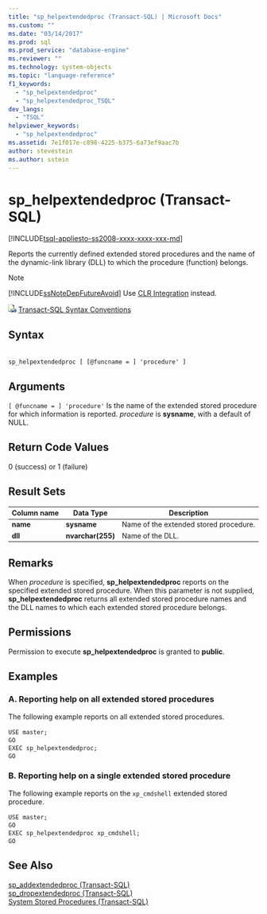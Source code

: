 ```yaml
---
title: "sp_helpextendedproc (Transact-SQL) | Microsoft Docs"
ms.custom: ""
ms.date: "03/14/2017"
ms.prod: sql
ms.prod_service: "database-engine"
ms.reviewer: ""
ms.technology: system-objects
ms.topic: "language-reference"
f1_keywords: 
  - "sp_helpextendedproc"
  - "sp_helpextendedproc_TSQL"
dev_langs: 
  - "TSQL"
helpviewer_keywords: 
  - "sp_helpextendedproc"
ms.assetid: 7e1f017e-c898-4225-b375-6a73ef9aac7b
author: stevestein
ms.author: sstein
---
```

# sp_helpextendedproc (Transact-SQL)
[!INCLUDE[tsql-appliesto-ss2008-xxxx-xxxx-xxx-md](../../includes/tsql-appliesto-ss2008-xxxx-xxxx-xxx-md.md)]

  Reports the currently defined extended stored procedures and the name of the dynamic-link library (DLL) to which the procedure (function) belongs.  
  
> [!NOTE]  
>  [!INCLUDE[ssNoteDepFutureAvoid](../../includes/ssnotedepfutureavoid-md.md)] Use [CLR Integration](../../relational-databases/clr-integration/common-language-runtime-integration-overview.md) instead.  
  
 ![Topic link icon](../../database-engine/configure-windows/media/topic-link.gif "Topic link icon") [Transact-SQL Syntax Conventions](../../t-sql/language-elements/transact-sql-syntax-conventions-transact-sql.md)  
  
## Syntax  
  
```  
  
sp_helpextendedproc [ [@funcname = ] 'procedure' ]  
```  
  
## Arguments  
`[ @funcname = ] 'procedure'`
 Is the name of the extended stored procedure for which information is reported. *procedure* is **sysname**, with a default of NULL.  
  
## Return Code Values  
 0 (success) or 1 (failure)  
  
## Result Sets  
  
|Column name|Data Type|Description|  
|-----------------|---------------|-----------------|  
|**name**|**sysname**|Name of the extended stored procedure.|  
|**dll**|**nvarchar(255)**|Name of the DLL.|  
  
## Remarks  
 When *procedure* is specified, **sp_helpextendedproc** reports on the specified extended stored procedure. When this parameter is not supplied, **sp_helpextendedproc** returns all extended stored procedure names and the DLL names to which each extended stored procedure belongs.  
  
## Permissions  
 Permission to execute **sp_helpextendedproc** is granted to **public**.  
  
## Examples  
  
### A. Reporting help on all extended stored procedures  
 The following example reports on all extended stored procedures.  
  
```  
USE master;  
GO  
EXEC sp_helpextendedproc;  
GO  
```  
  
### B. Reporting help on a single extended stored procedure  
 The following example reports on the `xp_cmdshell` extended stored procedure.  
  
```  
USE master;  
GO  
EXEC sp_helpextendedproc xp_cmdshell;  
GO  
```  
  
## See Also  
 [sp_addextendedproc &#40;Transact-SQL&#41;](../../relational-databases/system-stored-procedures/sp-addextendedproc-transact-sql.md)   
 [sp_dropextendedproc &#40;Transact-SQL&#41;](../../relational-databases/system-stored-procedures/sp-dropextendedproc-transact-sql.md)   
 [System Stored Procedures &#40;Transact-SQL&#41;](../../relational-databases/system-stored-procedures/system-stored-procedures-transact-sql.md)  
  
  
